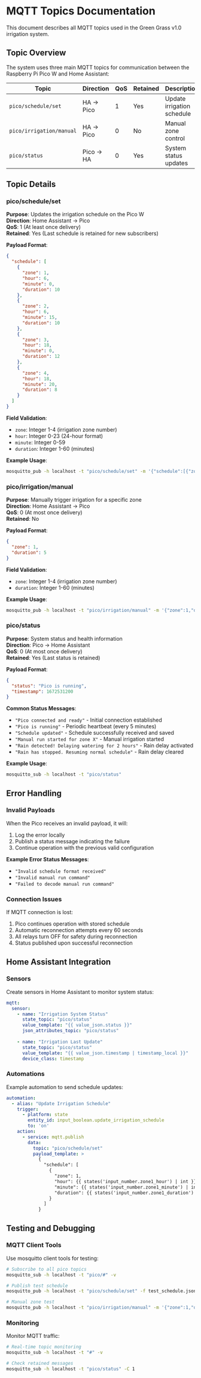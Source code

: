 # MQTT Topics Documentation

This document describes all MQTT topics used in the Green Grass v1.0 irrigation system.

## Topic Overview

The system uses three main MQTT topics for communication between the Raspberry Pi Pico W and Home Assistant:

| Topic | Direction | QoS | Retained | Description |
|-------|-----------|-----|----------|-------------|
| `pico/schedule/set` | HA → Pico | 1 | Yes | Update irrigation schedule |
| `pico/irrigation/manual` | HA → Pico | 0 | No | Manual zone control |
| `pico/status` | Pico → HA | 0 | Yes | System status updates |

## Topic Details

### pico/schedule/set

**Purpose**: Updates the irrigation schedule on the Pico W  
**Direction**: Home Assistant → Pico  
**QoS**: 1 (At least once delivery)  
**Retained**: Yes (Last schedule is retained for new subscribers)

**Payload Format**:
```json
{
  "schedule": [
    {
      "zone": 1,
      "hour": 6,
      "minute": 0,
      "duration": 10
    },
    {
      "zone": 2,
      "hour": 6,
      "minute": 15,
      "duration": 10
    },
    {
      "zone": 3,
      "hour": 18,
      "minute": 0,
      "duration": 12
    },
    {
      "zone": 4,
      "hour": 18,
      "minute": 20,
      "duration": 8
    }
  ]
}
```

**Field Validation**:
- `zone`: Integer 1-4 (irrigation zone number)
- `hour`: Integer 0-23 (24-hour format)
- `minute`: Integer 0-59
- `duration`: Integer 1-60 (minutes)

**Example Usage**:
```bash
mosquitto_pub -h localhost -t "pico/schedule/set" -m '{"schedule":[{"zone":1,"hour":6,"minute":0,"duration":10}]}'
```

### pico/irrigation/manual

**Purpose**: Manually trigger irrigation for a specific zone  
**Direction**: Home Assistant → Pico  
**QoS**: 0 (At most once delivery)  
**Retained**: No

**Payload Format**:
```json
{
  "zone": 1,
  "duration": 5
}
```

**Field Validation**:
- `zone`: Integer 1-4 (irrigation zone number)
- `duration`: Integer 1-60 (minutes)

**Example Usage**:
```bash
mosquitto_pub -h localhost -t "pico/irrigation/manual" -m '{"zone":1,"duration":5}'
```

### pico/status

**Purpose**: System status and health information  
**Direction**: Pico → Home Assistant  
**QoS**: 0 (At most once delivery)  
**Retained**: Yes (Last status is retained)

**Payload Format**:
```json
{
  "status": "Pico is running",
  "timestamp": 1672531200
}
```

**Common Status Messages**:
- `"Pico connected and ready"` - Initial connection established
- `"Pico is running"` - Periodic heartbeat (every 5 minutes)
- `"Schedule updated"` - Schedule successfully received and saved
- `"Manual run started for zone X"` - Manual irrigation started
- `"Rain detected! Delaying watering for 2 hours"` - Rain delay activated
- `"Rain has stopped. Resuming normal schedule"` - Rain delay cleared

**Example Usage**:
```bash
mosquitto_sub -h localhost -t "pico/status"
```

## Error Handling

### Invalid Payloads

When the Pico receives an invalid payload, it will:
1. Log the error locally
2. Publish a status message indicating the failure
3. Continue operation with the previous valid configuration

**Example Error Status Messages**:
- `"Invalid schedule format received"`
- `"Invalid manual run command"`
- `"Failed to decode manual run command"`

### Connection Issues

If MQTT connection is lost:
1. Pico continues operation with stored schedule
2. Automatic reconnection attempts every 60 seconds
3. All relays turn OFF for safety during reconnection
4. Status published upon successful reconnection

## Home Assistant Integration

### Sensors

Create sensors in Home Assistant to monitor system status:

```yaml
mqtt:
  sensor:
    - name: "Irrigation System Status"
      state_topic: "pico/status"
      value_template: "{{ value_json.status }}"
      json_attributes_topic: "pico/status"
      
    - name: "Irrigation Last Update"
      state_topic: "pico/status"
      value_template: "{{ value_json.timestamp | timestamp_local }}"
      device_class: timestamp
```

### Automations

Example automation to send schedule updates:

```yaml
automation:
  - alias: "Update Irrigation Schedule"
    trigger:
      - platform: state
        entity_id: input_boolean.update_irrigation_schedule
        to: 'on'
    action:
      - service: mqtt.publish
        data:
          topic: "pico/schedule/set"
          payload_template: >
            {
              "schedule": [
                {
                  "zone": 1,
                  "hour": {{ states('input_number.zone1_hour') | int }},
                  "minute": {{ states('input_number.zone1_minute') | int }},
                  "duration": {{ states('input_number.zone1_duration') | int }}
                }
              ]
            }
```

## Testing and Debugging

### MQTT Client Tools

Use mosquitto client tools for testing:

```bash
# Subscribe to all pico topics
mosquitto_sub -h localhost -t "pico/#" -v

# Publish test schedule
mosquitto_pub -h localhost -t "pico/schedule/set" -f test_schedule.json

# Manual zone test
mosquitto_pub -h localhost -t "pico/irrigation/manual" -m '{"zone":1,"duration":1}'
```

### Monitoring

Monitor MQTT traffic:
```bash
# Real-time topic monitoring
mosquitto_sub -h localhost -t "#" -v

# Check retained messages
mosquitto_sub -h localhost -t "pico/status" -C 1
```